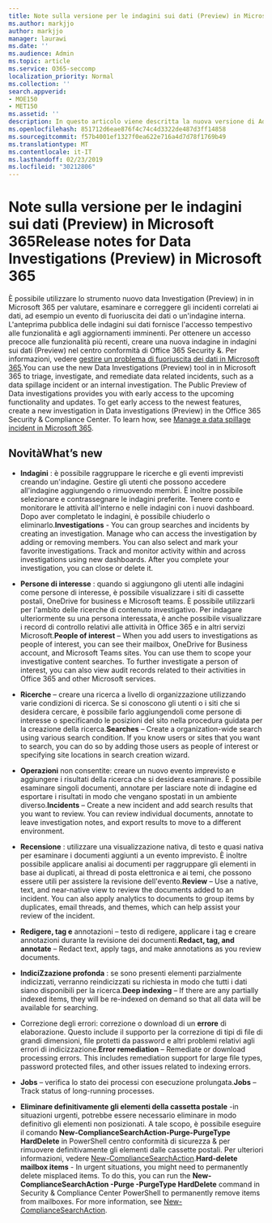 ```yaml
---
title: Note sulla versione per le indagini sui dati (Preview) in Microsoft 365
ms.author: markjjo
author: markjjo
manager: laurawi
ms.date: ''
ms.audience: Admin
ms.topic: article
ms.service: O365-seccomp
localization_priority: Normal
ms.collection: ''
search.appverid:
- MOE150
- MET150
ms.assetid: ''
description: In questo articolo viene descritta la nuova versione di Advanced eDiscovery (Preview) in Microsoft 365.
ms.openlocfilehash: 851712d6eae876f4c74c4d3322de487d3ff14858
ms.sourcegitcommit: f57b4001ef1327f0ea622e716a4d7d78f1769b49
ms.translationtype: MT
ms.contentlocale: it-IT
ms.lasthandoff: 02/23/2019
ms.locfileid: "30212806"
---
```

# <a name="release-notes-for-data-investigations-preview-in-microsoft-365"></a><span data-ttu-id="33b6c-103">Note sulla versione per le indagini sui dati (Preview) in Microsoft 365</span><span class="sxs-lookup"><span data-stu-id="33b6c-103">Release notes for Data Investigations (Preview) in Microsoft 365</span></span>

<span data-ttu-id="33b6c-p101">È possibile utilizzare lo strumento nuovo data Investigation (Preview) in in Microsoft 365 per valutare, esaminare e correggere gli incidenti correlati ai dati, ad esempio un evento di fuoriuscita dei dati o un'indagine interna. L'anteprima pubblica delle indagini sui dati fornisce l'accesso tempestivo alle funzionalità e agli aggiornamenti imminenti. Per ottenere un accesso precoce alle funzionalità più recenti, creare una nuova indagine in indagini sui dati (Preview) nel centro conformità di Office 365 Security &. Per informazioni, vedere [gestire un problema di fuoriuscita dei dati in Microsoft 365](manage-data-spillage-incidents.md).</span><span class="sxs-lookup"><span data-stu-id="33b6c-p101">You can use the new Data Investigations (Preview) tool in in Microsoft 365 to triage, investigate, and remediate data related incidents, such as a data spillage incident or an internal investigation. The Public Preview of Data investigations provides you with early access to the upcoming functionality and updates. To get early access to the newest features, create a new investigation in Data investigations (Preview) in the Office 365 Security & Compliance Center. To learn how, see [Manage a data spillage incident in Microsoft 365](manage-data-spillage-incidents.md).</span></span>

## <a name="whats-new"></a><span data-ttu-id="33b6c-108">Novità</span><span class="sxs-lookup"><span data-stu-id="33b6c-108">What’s new</span></span> 

- <span data-ttu-id="33b6c-p102">**Indagini** : è possibile raggruppare le ricerche e gli eventi imprevisti creando un'indagine. Gestire gli utenti che possono accedere all'indagine aggiungendo o rimuovendo membri.  È inoltre possibile selezionare e contrassegnare le indagini preferite. Tenere conto e monitorare le attività all'interno e nelle indagini con i nuovi dashboard. Dopo aver completato le indagini, è possibile chiuderlo o eliminarlo.</span><span class="sxs-lookup"><span data-stu-id="33b6c-p102">**Investigations** - You can group searches and incidents by creating an investigation. Manage who can access the investigation by adding or removing members.  You can also select and mark your favorite investigations. Track and monitor activity within and across investigations using new dashboards. After you complete your investigation, you can close or delete it.</span></span>

- <span data-ttu-id="33b6c-p103">**Persone di interesse** : quando si aggiungono gli utenti alle indagini come persone di interesse, è possibile visualizzare i siti di cassette postali, OneDrive for business e Microsoft teams. È possibile utilizzarli per l'ambito delle ricerche di contenuto investigativo. Per indagare ulteriormente su una persona interessata, è anche possibile visualizzare i record di controllo relativi alle attività in Office 365 e in altri servizi Microsoft.</span><span class="sxs-lookup"><span data-stu-id="33b6c-p103">**People of interest** – When you add users to investigations as people of interest, you can see their mailbox, OneDrive for Business account, and Microsoft Teams sites. You can use them to scope your investigative content searches. To further investigate a person of interest, you can also view audit records related to their activities in Office 365 and other Microsoft services.</span></span>

- <span data-ttu-id="33b6c-p104">**Ricerche** – creare una ricerca a livello di organizzazione utilizzando varie condizioni di ricerca. Se si conoscono gli utenti o i siti che si desidera cercare, è possibile farlo aggiungendoli come persone di interesse o specificando le posizioni del sito nella procedura guidata per la creazione della ricerca.</span><span class="sxs-lookup"><span data-stu-id="33b6c-p104">**Searches** – Create a organization-wide search using various search condition. If you know users or sites that you want to search, you can do so by adding those users as people of interest or specifying site locations in search creation wizard.</span></span> 

- <span data-ttu-id="33b6c-p105">**Operazioni** non consentite: creare un nuovo evento imprevisto e aggiungere i risultati della ricerca che si desidera esaminare. È possibile esaminare singoli documenti, annotare per lasciare note di indagine ed esportare i risultati in modo che vengano spostati in un ambiente diverso.</span><span class="sxs-lookup"><span data-stu-id="33b6c-p105">**Incidents** – Create a new incident and add search results that you want to review. You can review individual documents, annotate to leave investigation notes, and export results to move to a different environment.</span></span> 

- <span data-ttu-id="33b6c-p106">**Recensione** : utilizzare una visualizzazione nativa, di testo e quasi nativa per esaminare i documenti aggiunti a un evento imprevisto. È inoltre possibile applicare analisi ai documenti per raggruppare gli elementi in base ai duplicati, ai thread di posta elettronica e ai temi, che possono essere utili per assistere la revisione dell'evento.</span><span class="sxs-lookup"><span data-stu-id="33b6c-p106">**Review** – Use a native, text, and near-native view to review the documents added to an incident. You can also apply analytics to documents to group items by duplicates, email threads, and themes, which can help assist your review of the incident.</span></span> 

- <span data-ttu-id="33b6c-123">**Redigere, tag e** annotazioni – testo di redigere, applicare i tag e creare annotazioni durante la revisione dei documenti.</span><span class="sxs-lookup"><span data-stu-id="33b6c-123">**Redact, tag, and annotate** – Redact text, apply tags, and make annotations as you review documents.</span></span>
  
- <span data-ttu-id="33b6c-124">**IndiciZzazione profonda** : se sono presenti elementi parzialmente indicizzati, verranno reindicizzati su richiesta in modo che tutti i dati siano disponibili per la ricerca.</span><span class="sxs-lookup"><span data-stu-id="33b6c-124">**Deep indexing** – If there are any partially indexed items, they will be re-indexed on demand so that all data will be available for searching.</span></span>

- <span data-ttu-id="33b6c-p107">Correzione degli errori: correzione o download di un **errore** di elaborazione. Questo include il supporto per la correzione di tipi di file di grandi dimensioni, file protetti da password e altri problemi relativi agli errori di indicizzazione.</span><span class="sxs-lookup"><span data-stu-id="33b6c-p107">**Error remediation** – Remediate or download processing errors. This includes remediation support for large file types, password protected files, and other issues related to indexing errors.</span></span> 

- <span data-ttu-id="33b6c-127">**Jobs** – verifica lo stato dei processi con esecuzione prolungata.</span><span class="sxs-lookup"><span data-stu-id="33b6c-127">**Jobs** – Track status of long-running processes.</span></span>

- <span data-ttu-id="33b6c-p108">**Eliminare definitivamente gli elementi della cassetta postale** -in situazioni urgenti, potrebbe essere necessario eliminare in modo definitivo gli elementi non posizionati. A tale scopo, è possibile eseguire il comando **New-ComplianceSearchAction-Purge-PurgeType HardDelete** in PowerShell centro conformità di sicurezza & per rimuovere definitivamente gli elementi dalle cassette postali. Per ulteriori informazioni, vedere [New-ComplianceSearchAction](https://docs.microsoft.com/powershell/module/exchange/policy-and-compliance-content-search/new-compliancesearchaction).</span><span class="sxs-lookup"><span data-stu-id="33b6c-p108">**Hard-delete mailbox items** - In urgent situations, you might need to permanently delete misplaced items. To do this, you can run the **New-ComplianceSearchAction -Purge -PurgeType HardDelete** command in Security & Compliance Center PowerShell to permanently remove items from mailboxes. For more information, see [New-ComplianceSearchAction](https://docs.microsoft.com/powershell/module/exchange/policy-and-compliance-content-search/new-compliancesearchaction).</span></span>
